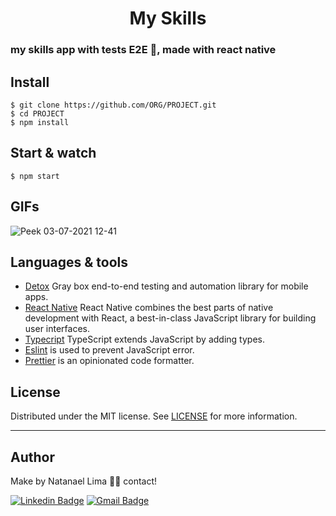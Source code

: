 
<p align='center'>
  <h1 align='center'> My Skills </h1>
</p>


### my skills app with tests E2E 🤖, made with react native

## Install

    $ git clone https://github.com/ORG/PROJECT.git
    $ cd PROJECT
    $ npm install

## Start & watch

    $ npm start
    
## GIFs
    
![Peek 03-07-2021 12-41](https://user-images.githubusercontent.com/52014318/124359631-2f7e9b00-dbfc-11eb-9931-2fe78ce441ce.gif)

## Languages & tools

- [Detox](https://github.com/wix/Detox) Gray box end-to-end testing and automation library for mobile apps.
- [React Native](https://reactnative.dev/) React Native combines the best parts of native development with React, a best-in-class JavaScript library for building user interfaces.
- [Typecript](https://www.typescriptlang.org/) TypeScript extends JavaScript by adding types.
- [Eslint](https://eslint.org/) is used to prevent JavaScript error.
- [Prettier](https://prettier.io/docs/en/index.html) is an opinionated code formatter.

## License

Distributed under the MIT license. See [LICENSE](LICENSE) for more information.

---

## Author

Make by Natanael Lima 👋🏽 contact!

[![Linkedin Badge](https://img.shields.io/badge/-Natanelvich-blue?style=flat-square&logo=Linkedin&logoColor=white&link=https://www.linkedin.com/in/natanaelvich/)](https://www.linkedin.com/in/natanaelvich/)
[![Gmail Badge](https://img.shields.io/badge/-taelima1997@gmail.com-red?style=flat-square&link=mailto:taelima1997@gmail.com)](mailto:taelima1997@gmail.com)
